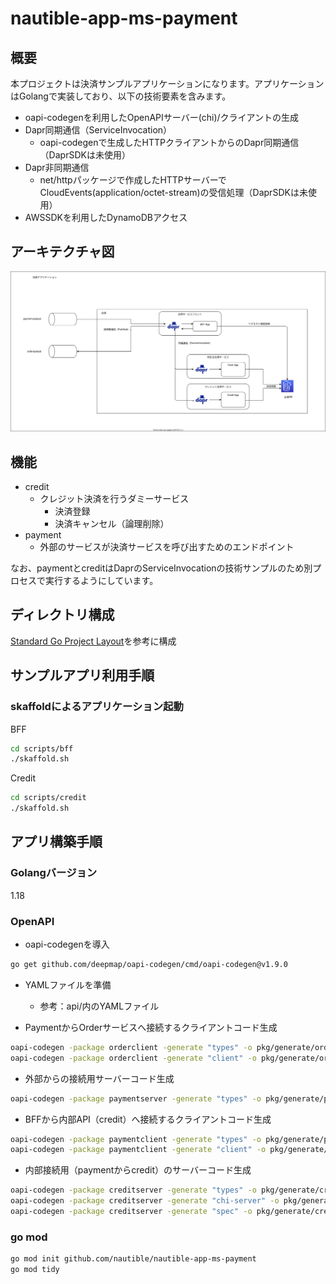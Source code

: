 # nautible-app-ms-payment

## 概要

本プロジェクトは決済サンプルアプリケーションになります。アプリケーションはGolangで実装しており、以下の技術要素を含みます。

- oapi-codegenを利用したOpenAPIサーバー(chi)/クライアントの生成
- Dapr同期通信（ServiceInvocation）
  - oapi-codegenで生成したHTTPクライアントからのDapr同期通信（DaprSDKは未使用）
- Dapr非同期通信
  - net/httpパッケージで作成したHTTPサーバーでCloudEvents(application/octet-stream)の受信処理（DaprSDKは未使用）
- AWSSDKを利用したDynamoDBアクセス

## アーキテクチャ図

![アーキテクチャイメージ](./assets/architecture.svg)

## 機能

- credit
  - クレジット決済を行うダミーサービス
    - 決済登録
    - 決済キャンセル（論理削除）
- payment
  - 外部のサービスが決済サービスを呼び出すためのエンドポイント

なお、paymentとcreditはDaprのServiceInvocationの技術サンプルのため別プロセスで実行するようにしています。

## ディレクトリ構成

[Standard Go Project Layout](https://github.com/golang-standards/project-layout/blob/master/README_ja.md)を参考に構成

## サンプルアプリ利用手順

### skaffoldによるアプリケーション起動

BFF

```bash
cd scripts/bff
./skaffold.sh
```

Credit

```bash
cd scripts/credit
./skaffold.sh
```

## アプリ構築手順

### Golangバージョン

1.18

### OpenAPI

- oapi-codegenを導入

```bash
go get github.com/deepmap/oapi-codegen/cmd/oapi-codegen@v1.9.0
```

- YAMLファイルを準備
  - 参考：api/内のYAMLファイル

- PaymentからOrderサービスへ接続するクライアントコード生成

```bash
oapi-codegen -package orderclient -generate "types" -o pkg/generate/orderclient/payment_types.go api/order.yaml
oapi-codegen -package orderclient -generate "client" -o pkg/generate/orderclient/http_client.go api/order.yaml
```

- 外部からの接続用サーバーコード生成

```bash
oapi-codegen -package paymentserver -generate "types" -o pkg/generate/paymentserver/types.go api/payment.yaml
```

- BFFから内部API（credit）へ接続するクライアントコード生成

```bash
oapi-codegen -package paymentclient -generate "types" -o pkg/generate/paymentclient/payment_types.go api/credit.yaml
oapi-codegen -package paymentclient -generate "client" -o pkg/generate/paymentclient/http_client.go api/credit.yaml
```

- 内部接続用（paymentからcredit）のサーバーコード生成

```bash
oapi-codegen -package creditserver -generate "types" -o pkg/generate/creditserver/types.go api/credit.yaml
oapi-codegen -package creditserver -generate "chi-server" -o pkg/generate/creditserver/server.go api/credit.yaml
oapi-codegen -package creditserver -generate "spec" -o pkg/generate/creditserver/spec.go api/credit.yaml
```

### go mod

```bash
go mod init github.com/nautible/nautible-app-ms-payment
go mod tidy
```
